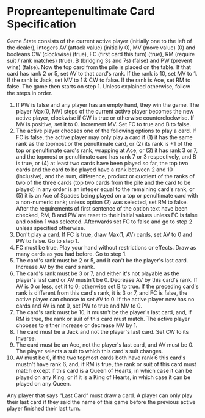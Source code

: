 # Propreantepenultimate Card Specification

Game State consists of the current active player (initially one to the left of the dealer), integers AV (attack value) (initially 0), MV (move value) (0) and booleans CW (clockwise) (true), FC (first card this turn) (true), RM (require suit / rank matches) (true), B (bridging 3s and 7s) (false) and PW (prevent wins) (false). Now the top card from the pile is placed on the table. If that card has rank 2 or 5, set AV to that card's rank. If the rank is 10, set MV to 1. If the rank is Jack, set MV to 1 & CW to false. If the rank is Ace, set RM to false.
The game then starts on step 1. Unless explained otherwise, follow the steps in order.

1. If PW is false and any player has an empty hand, they win the game. The player Max(0, MV) steps of the current active player becomes the new active player, clockwise if CW is true or otherwise counterclockwise. If MV is positive, set it to 0. Increment MV. Set FC to true and B to false.
2. The active player chooses one of the following options to play a card. If FC is false, the active player may only play a card if (1) it has the same rank as the topmost or the penultimate card, or (2) its rank is ±1 of the top or penultimate card's rank, wrapping at Ace, or (3) it has rank 3 or 7, and the topmost or penultimate card has rank 7 or 3 respectively, and B is true, or (4) at least two cards have been played so far, the top two cards and the card to be played have a rank between 2 and 10 (inclusive), and the sum, difference, product or quotient of the ranks of two of the three cards (top two cards from the pile and the card to be played) in any order is an integer equal to the remaining card's rank, or (5) it is an Ace of Spades being played on a top or penultimate card with a non-numeric rank; unless option (2) was selected, set RM to false. After the requirements of first sentence of the option text have been checked, RM, B and PW are reset to their initial values unless FC is false and option 1 was selected. Afterwards set FC to false and go to step 2 unless specified otherwise.
  1. Don't play a card. If FC is true, draw Max(1, AV) cards, set AV to 0 and PW to false. Go to step 1.
  2. FC must be true. Play your hand without restrictions or effects. Draw as many cards as you had before. Go to step 1.
  3. The card's rank must be 2 or 5, and it can't be the player's last card. Increase AV by the card's rank.
  4. The card's rank must be 3 or 7, and either it's not playable as the player's last card or AV mustn't be 0. Decrease AV by this card's rank. If AV is 0 or less, set it to 0; otherwise set B to true. If the preceding card's rank is different from this card's rank, it is 3 or 7, and FC is false, the active player can choose to set AV to 0. If the active player now has no cards and AV is not 0, set PW to true and MV to 0.
  5. The card's rank must be 10, it mustn't be the player's last card, and, if RM is true, the rank or suit of this card must match. The active player chooses to either increase or decrease MV by 1.
  6. The card must be a Jack and not the player's last card. Set CW to its inverse.
  7. The card must be an Ace, not the player's last card, and AV must be 0. The player selects a suit to which this card's suit changes.
  8. AV must be 0, if the two topmost cards both have rank 6 this card's mustn't have rank 6, and, if RM is true, the rank or suit of this card must match except if this card is a Queen of Hearts, in which case it can be played on any King, or if it is a King of Hearts, in which case it can be played on any Queen.

Any player that says “Last Card” must draw a card. A player can only play their last card if they said the name of this game before the previous active player finished their last turn.
